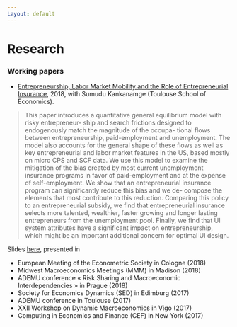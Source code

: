 ```yaml
---
Layout: default
---
```


# Research

### Working papers 

*   [Entrepreneurship, Labor Market Mobility and the Role of Entrepreneurial Insurance](http://agaillard.eu/projects/ELMM/), 2018, with Sumudu Kankanamge (Toulouse School of Economics).

> This paper introduces a quantitative general equilibrium model with risky entrepreneur- ship and search frictions designed to endogenously match the magnitude of the occupa- tional flows between entrepreneurship, paid-employment and unemployment. The model also accounts for the general shape of these flows as well as key entrepreneurial and labor market features in the US, based mostly on micro CPS and SCF data. We use this model to examine the mitigation of the bias created by most current unemployment insurance programs in favor of paid-employment and at the expense of self-employment. We show that an entrepreneurial insurance program can significantly reduce this bias and we de- compose the elements that most contribute to this reduction. Comparing this policy to an entrepreneurial subsidy, we find that entrepreneurial insurance selects more talented, wealthier, faster growing and longer lasting entrepreneurs from the unemployment pool. Finally, we find that UI system attributes have a significant impact on entrepreneurship, which might be an important additional concern for optimal UI design.


Slides [here](http://agaillard.eu/DRI_slides30.pdf), presented in
*   European Meeting of the Econometric Society in Cologne (2018)
* Midwest Macroeconomics Meetings (MMM) in Madison (2018)
* ADEMU conference « Risk Sharing and Macroeconomic Interdependencies » in Prague (2018)
* Society for Economics Dynamics (SED) in Edimburg (2017)
* ADEMU conference in Toulouse (2017)
* XXII Workshop on Dynamic Macroeconomics in Vigo (2017)
* Computing in Economics and Finance (CEF) in New York (2017)
